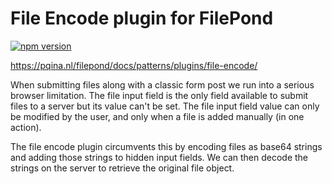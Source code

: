 # File Encode plugin for FilePond

[![npm version](https://badge.fury.io/js/filepond-plugin-file-encode.svg)](https://badge.fury.io/js/filepond)

https://pqina.nl/filepond/docs/patterns/plugins/file-encode/

When submitting files along with a classic form post we run into a serious browser limitation. The file input field is the only field available to submit files to a server but its value can't be set. The file input field value can only be modified by the user, and only when a file is added manually (in one action).

The file encode plugin circumvents this by encoding files as base64 strings and adding those strings to hidden input fields. We can then decode the strings on the server to retrieve the original file object.
